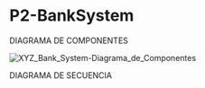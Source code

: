 # P2-BankSystem

DIAGRAMA DE COMPONENTES

![XYZ_Bank_System-Diagrama_de_Componentes](https://github.com/user-attachments/assets/4d624f57-fafb-482a-87e9-aca01b4b5058)

DIAGRAMA DE SECUENCIA


